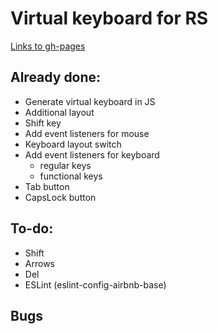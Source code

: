# Virtual keyboard for RS 
[Links to gh-pages](https://emp74ark.github.io/rs-keyboard/)
## Already done:
- Generate virtual keyboard in JS
- Additional layout
- Shift key
- Add event listeners for mouse
- Keyboard layout switch
- Add event listeners for keyboard
    * regular keys
    * functional keys
- Tab button
- CapsLock button
## To-do:
- Shift
- Arrows
- Del
- ESLint (eslint-config-airbnb-base)
## Bugs